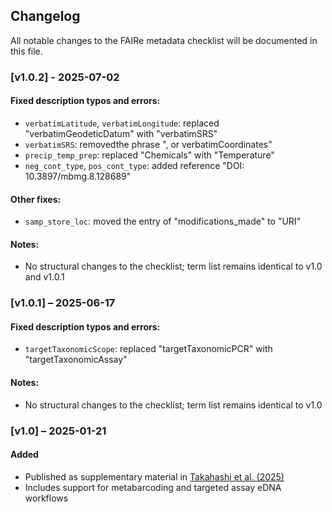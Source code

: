 ## Changelog

All notable changes to the FAIRe metadata checklist will be documented in this file.

### [v1.0.2] - 2025-07-02
#### Fixed description typos and errors:
- `verbatimLatitude`, `verbatimLongitude`: replaced "verbatimGeodeticDatum" with "verbatimSRS"
- `verbatimSRS`: removedthe  phrase ", or verbatimCoordinates"
- `precip_temp_prep`: replaced "Chemicals" with "Temperature"
- `neg_cont_type`, `pos_cont_type`: added reference "DOI: 10.3897/mbmg.8.128689"
#### Other fixes: 
- `samp_store_loc`: moved the entry of "modifications_made" to "URI"
#### Notes:
- No structural changes to the checklist; term list remains identical to v1.0 and v1.0.1

### [v1.0.1] – 2025-06-17
#### Fixed description typos and errors:
- `targetTaxonomicScope`: replaced "targetTaxonomicPCR" with "targetTaxonomicAssay"
#### Notes:
- No structural changes to the checklist; term list remains identical to v1.0

### [v1.0] – 2025-01-21
#### Added
- Published as supplementary material in [Takahashi et al. (2025)](https://doi.org/10.1002/edn3.70100)  
- Includes support for metabarcoding and targeted assay eDNA workflows
